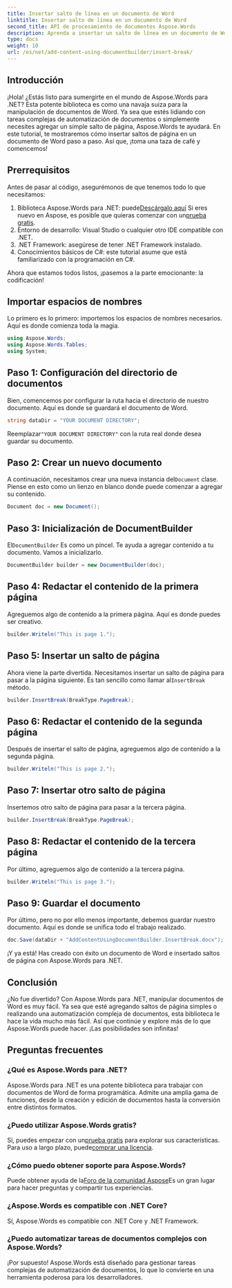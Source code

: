 ```yaml
---
title: Insertar salto de línea en un documento de Word
linktitle: Insertar salto de línea en un documento de Word
second_title: API de procesamiento de documentos Aspose.Words
description: Aprenda a insertar un salto de línea en un documento de Word con Aspose.Words para .NET con esta guía detallada. Perfecta para desarrolladores que buscan dominar la manipulación de documentos.
type: docs
weight: 10
url: /es/net/add-content-using-documentbuilder/insert-break/
---
```

## Introducción

¡Hola! ¿Estás listo para sumergirte en el mundo de Aspose.Words para .NET? Esta potente biblioteca es como una navaja suiza para la manipulación de documentos de Word. Ya sea que estés lidiando con tareas complejas de automatización de documentos o simplemente necesites agregar un simple salto de página, Aspose.Words te ayudará. En este tutorial, te mostraremos cómo insertar saltos de página en un documento de Word paso a paso. Así que, ¡toma una taza de café y comencemos!

## Prerrequisitos

Antes de pasar al código, asegurémonos de que tenemos todo lo que necesitamos:

1.  Biblioteca Aspose.Words para .NET: puede[Descárgalo aquí](https://releases.aspose.com/words/net/) Si eres nuevo en Aspose, es posible que quieras comenzar con un[prueba gratis](https://releases.aspose.com/).
2. Entorno de desarrollo: Visual Studio o cualquier otro IDE compatible con .NET.
3. .NET Framework: asegúrese de tener .NET Framework instalado.
4. Conocimientos básicos de C#: este tutorial asume que está familiarizado con la programación en C#.

Ahora que estamos todos listos, ¡pasemos a la parte emocionante: la codificación!

## Importar espacios de nombres

Lo primero es lo primero: importemos los espacios de nombres necesarios. Aquí es donde comienza toda la magia.

```csharp
using Aspose.Words;
using Aspose.Words.Tables;
using System;
```

## Paso 1: Configuración del directorio de documentos

Bien, comencemos por configurar la ruta hacia el directorio de nuestro documento. Aquí es donde se guardará el documento de Word.

```csharp
string dataDir = "YOUR DOCUMENT DIRECTORY";
```

 Reemplazar`"YOUR DOCUMENT DIRECTORY"` con la ruta real donde desea guardar su documento.

## Paso 2: Crear un nuevo documento

 A continuación, necesitamos crear una nueva instancia del`Document` clase. Piense en esto como un lienzo en blanco donde puede comenzar a agregar su contenido.

```csharp
Document doc = new Document();
```

## Paso 3: Inicialización de DocumentBuilder

 El`DocumentBuilder` Es como un pincel. Te ayuda a agregar contenido a tu documento. Vamos a inicializarlo.

```csharp
DocumentBuilder builder = new DocumentBuilder(doc);
```

## Paso 4: Redactar el contenido de la primera página

Agreguemos algo de contenido a la primera página. Aquí es donde puedes ser creativo.

```csharp
builder.Writeln("This is page 1.");
```

## Paso 5: Insertar un salto de página

 Ahora viene la parte divertida. Necesitamos insertar un salto de página para pasar a la página siguiente. Es tan sencillo como llamar al`InsertBreak` método.

```csharp
builder.InsertBreak(BreakType.PageBreak);
```

## Paso 6: Redactar el contenido de la segunda página

Después de insertar el salto de página, agreguemos algo de contenido a la segunda página.

```csharp
builder.Writeln("This is page 2.");
```

## Paso 7: Insertar otro salto de página

Insertemos otro salto de página para pasar a la tercera página.

```csharp
builder.InsertBreak(BreakType.PageBreak);
```

## Paso 8: Redactar el contenido de la tercera página

Por último, agreguemos algo de contenido a la tercera página.

```csharp
builder.Writeln("This is page 3.");
```

## Paso 9: Guardar el documento

Por último, pero no por ello menos importante, debemos guardar nuestro documento. Aquí es donde se unifica todo el trabajo realizado.

```csharp
doc.Save(dataDir + "AddContentUsingDocumentBuilder.InsertBreak.docx");
```

¡Y ya está! Has creado con éxito un documento de Word e insertado saltos de página con Aspose.Words para .NET.

## Conclusión

¿No fue divertido? Con Aspose.Words para .NET, manipular documentos de Word es muy fácil. Ya sea que esté agregando saltos de página simples o realizando una automatización compleja de documentos, esta biblioteca le hace la vida mucho más fácil. Así que continúe y explore más de lo que Aspose.Words puede hacer. ¡Las posibilidades son infinitas!

## Preguntas frecuentes

### ¿Qué es Aspose.Words para .NET?
Aspose.Words para .NET es una potente biblioteca para trabajar con documentos de Word de forma programática. Admite una amplia gama de funciones, desde la creación y edición de documentos hasta la conversión entre distintos formatos.

### ¿Puedo utilizar Aspose.Words gratis?
Sí, puedes empezar con un[prueba gratis](https://releases.aspose.com/) para explorar sus características. Para uso a largo plazo, puede[comprar una licencia](https://purchase.aspose.com/buy).

### ¿Cómo puedo obtener soporte para Aspose.Words?
 Puede obtener ayuda de la[Foro de la comunidad Aspose](https://forum.aspose.com/c/words/8)Es un gran lugar para hacer preguntas y compartir tus experiencias.

### ¿Aspose.Words es compatible con .NET Core?
Sí, Aspose.Words es compatible con .NET Core y .NET Framework.

### ¿Puedo automatizar tareas de documentos complejos con Aspose.Words?
¡Por supuesto! Aspose.Words está diseñado para gestionar tareas complejas de automatización de documentos, lo que lo convierte en una herramienta poderosa para los desarrolladores.